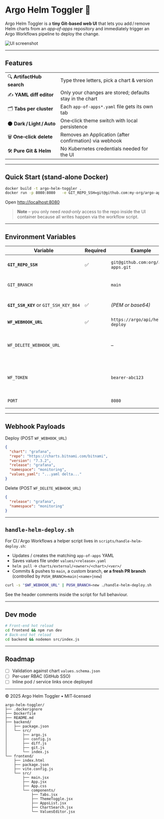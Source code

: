 # Argo Helm Toggler 🚀

Argo Helm Toggler is a **tiny Git‑based web UI** that lets you add / remove Helm charts from an *app‑of‑apps* repository and immediately trigger an Argo Workflows pipeline to deploy the change.

![UI screenshot](docs/screenshot.png)

---

## Features

|                                   | |
|-----------------------------------|--------------------------------------------------------------|
| 🔍 **ArtifactHub search**         | Type three letters, pick a chart & version                   |
| ✍️ **YAML diff editor**           | Only your changes are stored; defaults stay in the chart     |
| 🗂 **Tabs per cluster**           | Each `app-of-apps*.yaml` file gets its own tab               |
| 🌑 **Dark / Light / Auto**        | One‑click theme switch with local persistence                |
| 🗑 **One‑click delete**           | Removes an Application (after confirmation) via webhook      |
| 🛠 **Pure Git & Helm**            | No Kubernetes credentials needed for the UI                  |

---

## Quick Start (stand‑alone Docker)

```bash
docker build -t argo-helm-toggler .
docker run -p 8080:8080   -e GIT_REPO_SSH=git@github.com:my-org/argo-apps.git   -e GIT_SSH_KEY="$(cat ~/.ssh/id_ed25519)"   -e WF_WEBHOOK_URL=https://argo.example.com/api/helm-deploy   argo-helm-toggler
```

Open <http://localhost:8080>

> **Note** – you only need *read‑only* access to the repo inside the UI
> container because all writes happen via the workflow script.

---

## Environment Variables

| Variable | Required | Example | Purpose |
|----------|----------|---------|---------|
| **`GIT_REPO_SSH`** | ✅ | `git@github.com:org/argo-apps.git` | GitOps repo to clone |
| `GIT_BRANCH` |  | `main` | Branch to clone / auto‑pull |
| **`GIT_SSH_KEY`** or `GIT_SSH_KEY_B64` | ✅ | *(PEM or base64)* | Private key for the clone |
| **`WF_WEBHOOK_URL`** | ✅ | `https://argo/api/helm-deploy` | Deploy webhook |
| `WF_DELETE_WEBHOOK_URL` |  | – | Delete webhook (defaults to `/delete`) |
| `WF_TOKEN` |  | `bearer‑abc123` | Optional bearer token for both webhooks |
| `PORT` |  | `8080` | Port UI listens on |

---

## Webhook Payloads

Deploy (POST `WF_WEBHOOK_URL`)
```json
{
  "chart": "grafana",
  "repo": "https://charts.bitnami.com/bitnami",
  "version": "7.3.2",
  "release": "grafana",
  "namespace": "monitoring",
  "values_yaml": "...yaml delta..."
}
```

Delete (POST `WF_DELETE_WEBHOOK_URL`)
```json
{
  "release": "grafana",
  "namespace": "monitoring"
}
```

---

## `handle-helm-deploy.sh`

For CI / Argo Workflows a helper script lives in `scripts/handle-helm-deploy.sh`:

* Updates / creates the matching `app-of-apps` YAML
* Saves values file under `values/<release>.yaml`
* `helm pull` → `charts/external/<owner>/<chart>/<ver>/`
* Commits & pushes to `main`, a custom branch, **or a fresh PR branch**  
  (controlled by `PUSH_BRANCH=main|<name>|new`)

```bash
curl -s "$WF_WEBHOOK_URL" | PUSH_BRANCH=new ./handle-helm-deploy.sh
```

See the header comments inside the script for full behaviour.

---

## Dev mode

```bash
# Front‑end hot reload
cd frontend && npm run dev
# Back‑end hot reload
cd backend && nodemon src/index.js
```

---

## Roadmap

- [ ] Validation against chart `values.schema.json`
- [ ] Per‑user RBAC (GitHub SSO)
- [ ] Inline pod / service links once deployed

---

© 2025 Argo Helm Toggler • MIT‑licensed

```
argo-helm-toggler/
├── .dockerignore
├── Dockerfile
├── README.md
├── backend/
│   ├── package.json
│   └── src/
│       ├── argo.js
│       ├── config.js
│       ├── diff.js
│       ├── git.js
│       └── index.js
└── frontend/
    ├── index.html
    ├── package.json
    ├── vite.config.js
    └── src/
        ├── main.jsx
        ├── App.jsx
        ├── App.css
        └── components/
            ├── Tabs.jsx
            ├── ThemeToggle.jsx
            ├── AppsList.jsx
            ├── ChartSearch.jsx
            └── ValuesEditor.jsx
```